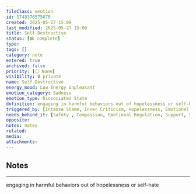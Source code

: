 ```yaml
---
fileClass: emotion
id: 1748376575670
created: 2025-05-27 15:09
last_modified: 2025-05-27 15:09
title: Self-Destructive
status: [🟩 complete]
type: 
tags: []
category: note
entered: true
archived: false
priority: [⚪ None]
visibility: 🔒 private
name: Self-Destructive
energy_mood: Low Energy Unpleasant
emotion_category: Sadness
emotion_type: Dissociated State
definition: engaging in harmful behaviors out of hopelessness or self-hate
triggered_by: [Intense Shame, Inner Criticism, Hopelessness, Emotional Overload]
needs_behind_it: [Safety , Compassion, Emotional Regulation, Support, Self-Forgiveness]
opposite: 
notes: notes
related: 
media: 
attachments:
---
```


## Notes
---
engaging in harmful behaviors out of hopelessness or self-hate

